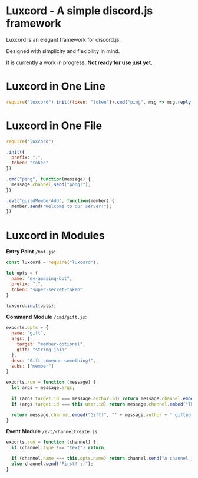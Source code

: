 # Luxcord - A simple discord.js framework

Luxcord is an elegant framework for discord.js.

Designed with simplicity and flexibility in mind.

It is currently a work in progress. **Not ready for use just yet.**

# Luxcord in One Line

```js
require("luxcord").init({token: "token"}).cmd("ping", msg => msg.reply("pong!"));
```

# Luxcord in One File

```js
require("luxcord")

.init({
  prefix: ".",
  token: "token"
})

.cmd("ping", function(message) {
  message.channel.send("pong!");
})

.evt("guildMemberAdd", function(member) {
  member.send("Welcome to our server!");
})
```

# Luxcord in Modules

**Entry Point** `/bot.js`:
```js
const luxcord = require("luxcord");

let opts = {
  name: "my-amazing-bot",
  prefix: ".",
  token: "super-secret-token"
}

luxcord.init(opts);
```

**Command Module** `/cmd/gift.js`:
```js
exports.opts = {
  name: "gift",
  args: {
    target: "member-optional",
    gift: "string-join"
  },
  desc: "Gift someone something!",
  subs: ["member"]
}

exports.run = function (message) {
  let args = message.args;
  
  if (args.target.id === message.author.id) return message.channel.embed("Error", "You gifted yourself " + args.gift + "...");
  if (args.target.id === this.user.id) return message.channel.embed("Thank you!", "I appreciate it :)");

  return message.channel.embed("Gift!", "" + message.author + " gifted " + args.target + " " + args.gift + "!");
}
```

**Event Module** `/evt/channelCreate.js`:
```js
exports.run = function (channel) {
  if (channel.type !== "text") return;

  if (channel.name === this.opts.name) return channel.send("A channel just for me? That's amazing!");
  else channel.send("First! ;)");
}
```
